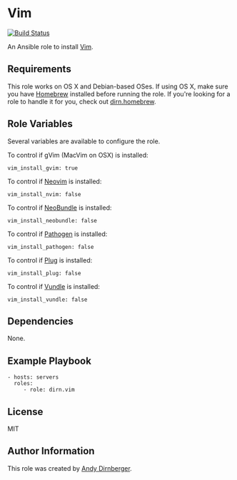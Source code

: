 Vim
===

[![Build Status](https://travis-ci.org/dirn/ansible-vim.svg?branch=master)](https://travis-ci.org/dirn/ansible-vim)

An Ansible role to install [Vim](http://www.vim.org/).

Requirements
------------

This role works on OS X and Debian-based OSes. If using OS X, make sure you have
[Homebrew](http://brew.sh/) installed before running the role. If you're looking
for a role to handle it for you, check out
[dirn.homebrew](https://github.com/dirn/ansible-homebrew).

Role Variables
--------------

Several variables are available to configure the role.

To control if gVim (MacVim on OSX) is installed:

    vim_install_gvim: true

To control if [Neovim](http://neovim.org/) is installed:

    vim_install_nvim: false

To control if [NeoBundle](https://github.com/Shougo/neobundle.vim) is installed:

    vim_install_neobundle: false

To control if [Pathogen](https://github.com/tpope/vim-pathogen) is installed:

    vim_install_pathogen: false

To control if [Plug](https://github.com/junegunn/vim-plug) is installed:

    vim_install_plug: false

To control if [Vundle](https://github.com/gmarik/Vundle.vim) is installed:

    vim_install_vundle: false

Dependencies
------------

None.

Example Playbook
----------------

    - hosts: servers
      roles:
         - role: dirn.vim

License
-------

MIT

Author Information
------------------

This role was created by [Andy Dirnberger](https://github.com/dirn).
